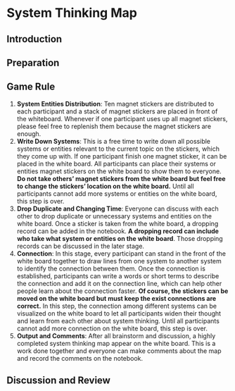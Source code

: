 # System Thinking Map
## Introduction

## Preparation

## Game Rule
1.	**System Entities Distribution**: 
Ten magnet stickers are distributed to each participant and a stack of magnet stickers are placed in front of the whiteboard. Whenever if one participant uses up all magnet stickers, please feel free to replenish them because the magnet stickers are enough.
2.	**Write Down Systems**: 
This is a free time to write down all possible systems or entities relevant to the current topic on the stickers, which they come up with. If one participant finish one magnet sticker, it can be placed in the white board. All participants can place their systems or entities magnet stickers on the white board to show them to everyone. **Do not take others’ magnet stickers from the white board but feel free to change the stickers’ location on the white board.** Until all participants cannot add more systems or entities on the white board, this step is over.
3.	**Drop Duplicate and Changing Time**: 
Everyone can discuss with each other to drop duplicate or unnecessary systems and entities on the white board. Once a sticker is taken from the white board, a dropping record can be added in the notebook. **A dropping record can include who take what system or entities on the white board**. Those dropping records can be discussed in the later stage.
4.	**Connection**: 
In this stage, every participant can stand in the front of the white board together to draw lines from one system to another system to identify the connection between them. Once the connection is established, participants can write a words or short terms to describe the connection and add it on the connection line, which can help other people learn about the connection faster. **Of course, the stickers can be moved on the white board but must keep the exist connections are correct.** In this step, the connection among different systems can be visualized on the white board to let all participants widen their thought and learn from each other about system thinking. Until all participants cannot add more connection on the white board, this step is over.
5.	**Output and Comments**: After all brainstorm and discussion, a highly completed system thinking map appear on the white board. This is a work done together and everyone can make comments about the map and record the comments on the notebook.

## Discussion and Review
